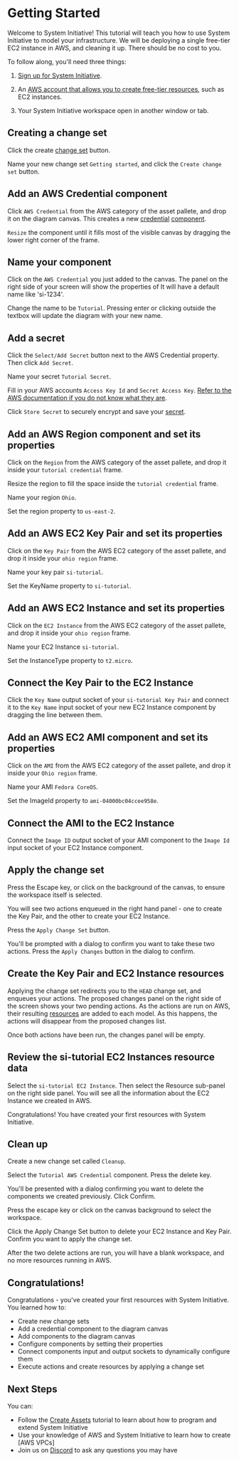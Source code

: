 # Getting Started

Welcome to System Initiative! This tutorial will teach you how to use System Initiative to model your infrastructure. We will be deploying a single free-tier EC2 instance in AWS, and cleaning it up. There should be no cost to you.

To follow along, you'll need three things:

1. [Sign up for System Initiative](https://auth.systeminit.com/signup).

2. An [AWS account that allows you to create free-tier resources](https://aws.amazon.com/free/), such as EC2 instances.

3. Your System Initiative workspace open in another window or tab.

## Creating a change set

Click the create [change set](../reference/vocabulary#change-set) button.

Name your new change set `Getting started`, and click the `Create change set` button.

## Add an AWS Credential component

Click `AWS Credential` from the AWS category of the asset pallete, and drop it on the diagram canvas. This creates a new [credential](../reference/vocabulary#credential) [component](../reference/vocabulary#component).

`Resize` the component until it fills most of the visible canvas by dragging the lower right corner of the frame.

## Name your component

Click on the `AWS Credential` you just added to the canvas. The panel on the right side of your screen will show the properties of It will have a default name like 'si-1234'.

Change the name to be `Tutorial`. Pressing enter or clicking outside the textbox will update the diagram with your new name.

## Add a secret

Click the `Select/Add Secret` button next to the AWS Credential property. Then click `Add Secret`.

Name your secret `Tutorial Secret`.

Fill in your AWS accounts `Access Key Id` and `Secret Access Key`. [Refer to the AWS documentation if you do not know what they are](https://aws.amazon.com/blogs/security/how-to-find-update-access-keys-password-mfa-aws-management-console/).

Click `Store Secret` to securely encrypt and save your [secret](../reference/vocabulary#secret).

## Add an AWS Region component and set its properties

Click on the `Region` from the AWS category of the asset pallete, and drop it inside your `tutorial credential` frame.

Resize the region to fill the space inside the `tutorial credential` frame.

Name your region `Ohio`.

Set the region property to `us-east-2`.

## Add an AWS EC2 Key Pair and set its properties

Click on the `Key Pair` from the AWS EC2 category of the asset pallete, and drop it inside your `ohio region` frame.

Name your key pair `si-tutorial`.

Set the KeyName property to `si-tutorial`.

## Add an AWS EC2 Instance and set its properties

Click on the `EC2 Instance` from the AWS EC2 category of the asset pallete, and
drop it inside your `ohio region` frame.

Name your EC2 Instance `si-tutorial`.

Set the InstanceType property to `t2.micro`.

## Connect the Key Pair to the EC2 Instance

Click the `Key Name` output socket of your `si-tutorial Key Pair` and connect it
to the `Key Name` input socket of your new EC2 Instance component by dragging
the line between them.

## Add an AWS EC2 AMI component and set its properties

Click on the `AMI` from the AWS EC2 category of the asset pallete, and drop it inside your `Ohio region` frame.

Name your AMI `Fedora CoreOS`.

Set the ImageId property to `ami-04000bc04ccee958e`.

## Connect the AMI to the EC2 Instance

Connect the `Image ID` output socket of your AMI component to the `Image Id` input socket of your EC2 Instance component.

## Apply the change set

Press the Escape key, or click on the background of the canvas, to ensure the workspace itself is selected.

You will see two actions enqueued in the right hand panel - one to create the Key Pair, and the other to create your EC2 Instance.

Press the `Apply Change Set` button.

You'll be prompted with a dialog to confirm you want to take these two actions. Press the `Apply Changes` button in the dialog to confirm.

## Create the Key Pair and EC2 Instance resources

Applying the change set redirects you to the `HEAD` change set, and enqueues your actions. The proposed changes panel on the right side of the screen shows your two pending actions. As the actions are run on AWS, their resulting [resources](../reference/vocabulary#resource) are added to each model. As this happens, the actions will disappear from the proposed changes list.

Once both actions have been run, the changes panel will be empty.

## Review the si-tutorial EC2 Instances resource data

Select the `si-tutorial EC2 Instance`. Then select the Resource sub-panel on the right side panel. You will see all the information about the EC2 Instance we created in AWS.

Congratulations! You have created your first resources with System Initiative.

## Clean up

Create a new change set called `Cleanup`.

Select the `Tutorial AWS Credential` component. Press the delete key.

You'll be presented with a dialog confirming you want to delete the components we created previously. Click Confirm.

Press the escape key or click on the canvas background to select the workspace.

Click the Apply Change Set button to delete your EC2 Instance and Key Pair. Confirm you want to apply the change set.

After the two delete actions are run, you will have a blank workspace, and no more resources running in AWS.

## Congratulations!

Congratulations - you've created your first resources with System Initiative. You learned how to:

- Create new change sets
- Add a credential component to the diagram canvas
- Add components to the diagram canvas
- Configure components by setting their properties
- Connect components input and output sockets to dynamically configure them
- Execute actions and create resources by applying a change set

## Next Steps

You can:

- Follow the [Create Assets](./creating-new-assets.md) tutorial to learn about how to program and extend System Initiative
- Use your knowledge of AWS and System Initiative to learn how to create [AWS VPCs]
- Join us on [Discord](https://discord.com/invite/system-init) to ask any questions you may have
